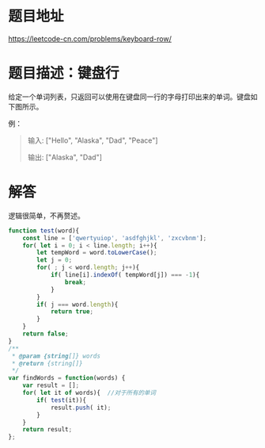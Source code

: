 # 题目地址
https://leetcode-cn.com/problems/keyboard-row/

# 题目描述：键盘行

给定一个单词列表，只返回可以使用在键盘同一行的字母打印出来的单词。键盘如下图所示。

例：
>输入: ["Hello", "Alaska", "Dad", "Peace"]
>
>输出: ["Alaska", "Dad"]


# 解答
逻辑很简单，不再赘述。

```js
function test(word){
    const line = ['qwertyuiop', 'asdfghjkl', 'zxcvbnm'];
    for( let i = 0; i < line.length; i++){
        let tempWord = word.toLowerCase();
        let j = 0;
        for( ; j < word.length; j++){
            if( line[i].indexOf( tempWord[j]) === -1){
                break;
            }
        }
        if( j === word.length){
            return true;
        }
    }
    return false;
}
/**
 * @param {string[]} words
 * @return {string[]}
 */
var findWords = function(words) {
    var result = [];
    for( let it of words){  //对于所有的单词
        if( test(it)){
            result.push( it);
        }
    }
    return result;
};

```